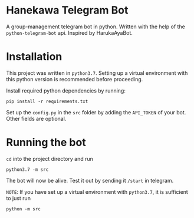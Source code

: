 # Hanekawa Telegram Bot

A group-management telegram bot in python. Written with the help of the `python-telegram-bot` api. Inspired by HarukaAyaBot.

# Installation

This project was written in `python3.7`. Setting up a virtual environment with this python version is recommended before proceeding.

Install required python dependencies by running:

```
pip install -r requirements.txt
```

Set up the `config.py` in the `src` folder by adding the `API_TOKEN` of your bot.
Other fields are optional.


# Running the bot

`cd` into the project directory and run
```
python3.7 -m src
```

The bot will now be alive. Test it out by sending it `/start` in telegram.

`NOTE`: If you have set up a virtual environment with `python3.7`, it is sufficient to just run
```
python -m src
```
